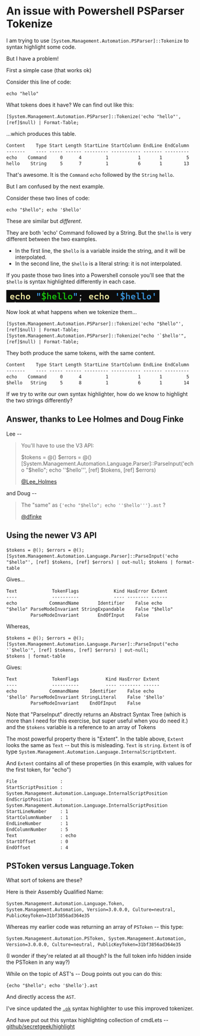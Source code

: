 ﻿# An issue with Powershell PSParser Tokenize

I am trying to use `[System.Management.Automation.PSParser]::Tokenize` to syntax highlight some code.

But I have a problem!

First a simple case (that works ok)

Consider this line of code:

	echo "hello"

What tokens does it have? We can find out like this:

	[System.Management.Automation.PSParser]::Tokenize('echo "hello"', [ref]$null) | Format-Table;

...which produces this table.

```plaintext
Content    Type Start Length StartLine StartColumn EndLine EndColumn
-------    ---- ----- ------ --------- ----------- ------- ---------
echo    Command     0      4         1           1       1         5
hello    String     5      7         1           6       1        13
```

That's awesome. It is the `Command` `echo` followed by the `String` `hello`.

But I am confused by the next example.

Consider these two lines of code:

	echo "$hello"; echo '$hello'

These are similar but *different*.

They are both 'echo' Command followed by a String. But the `$hello` is very different between the two examples.

- In the first line, the `$hello` is a variable inside the string, and it will be interpolated.
- In the second line, the `$hello` is a literal string: it is not interpolated.

If you paste those two lines into a Powershell console you'll see that the `$hello` is syntax highlighted differently in each case.

![echo hello echo hello](echo_hello_echo_hello.png)

Now look at what happens when we tokenize them...

	[System.Management.Automation.PSParser]::Tokenize('echo "$hello"', [ref]$null) | Format-Table;
	[System.Management.Automation.PSParser]::Tokenize("echo '`$hello'", [ref]$null) | Format-Table;

They both produce the same tokens, with the same content.

```plaintext
Content    Type Start Length StartLine StartColumn EndLine EndColumn
-------    ---- ----- ------ --------- ----------- ------- ---------
echo    Command     0      4         1           1       1         5
$hello   String     5      8         1           6       1        14
```

If we try to write our own syntax highlighter, how do we know to highlight the two strings differently?

## Answer, thanks to Lee Holmes and Doug Finke

Lee --

> You'll have to use the V3 API:
>
> $tokens = @()
> $errors = @()
> [System.Management.Automation.Language.Parser]::ParseInput('echo "$hello"; echo ''$hello''', [ref] $tokens, [ref] $errors)
>
> [@Lee_Holmes](https://twitter.com/Lee_Holmes/status/1303685263806181380?s=20)

and Doug --

> The "same" as `{'echo "$hello"; echo ''$hello'''}.ast` ?
>
> [@dfinke](https://twitter.com/dfinke/status/1303687569968857091?s=20)

## Using the newer V3 API

	$tokens = @(); $errors = @();
	[System.Management.Automation.Language.Parser]::ParseInput('echo "$hello"', [ref] $tokens, [ref] $errors) | out-null; $tokens | format-table

Gives...

```plaintext
Text             TokenFlags             Kind HasError Extent
----             ----------             ---- -------- ------
echo            CommandName       Identifier    False echo
"$hello" ParseModeInvariant StringExpandable    False "$hello"
         ParseModeInvariant       EndOfInput    False
```

Whereas,

	$tokens = @(); $errors = @();
	[System.Management.Automation.Language.Parser]::ParseInput("echo '`$hello'", [ref] $tokens, [ref] $errors) | out-null;
	$tokens | format-table

Gives:

```plaintext
Text             TokenFlags          Kind HasError Extent
----             ----------          ---- -------- ------
echo            CommandName    Identifier    False echo
'$hello' ParseModeInvariant StringLiteral    False '$hello'
         ParseModeInvariant    EndOfInput    False
```

Note that "ParseInput" directly returns an Abstract Syntax Tree (which is more than I need for this exercise, but super useful when you do need it.) and the `$tokens` variable is a reference to an array of Tokens

The most powerful property there is "Extent". In the table above, `Extent` looks the same as `Text` -- but this is misleading. `Text` is `string`. `Extent` is of type `System.Management.Automation.Language.InternalScriptExtent`.

And `Extent` contains all of these properties (in this example, with values for the first token, for "echo")

	File                :
	StartScriptPosition : System.Management.Automation.Language.InternalScriptPosition
	EndScriptPosition   : System.Management.Automation.Language.InternalScriptPosition
	StartLineNumber     : 1
	StartColumnNumber   : 1
	EndLineNumber       : 1
	EndColumnNumber     : 5
	Text                : echo
	StartOffset         : 0
	EndOffset           : 4

## PSToken versus Language.Token

What sort of tokens are these?

Here is their Assembly Qualified Name:

	System.Management.Automation.Language.Token, System.Management.Automation, Version=3.0.0.0, Culture=neutral, PublicKeyToken=31bf3856ad364e35

Whereas my earlier code was returning an array of `PSToken` -- this type:

	System.Management.Automation.PSToken, System.Management.Automation, Version=3.0.0.0, Culture=neutral, PublicKeyToken=31bf3856ad364e35

(I wonder if they're related at all though? Is the full token info hidden inside the PSToken in any way?)

While on the topic of AST's -- Doug points out you can do this:

	{echo "$hello"; echo '$hello'}.ast

And directly access the `AST`.

I've since updated the [`.ok`](https://github.com/secretGeek/ok-ps) syntax highlighter to use this improved tokenizer.

And have put out this syntax highlighting collection of cmdLets -- [github/secretgeek/highlight](https://github.com/secretGeek/highlight)


<!-- markdownlint-disable-file MD046 -->